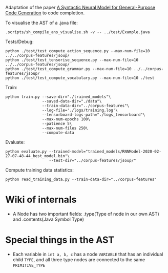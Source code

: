 Adaptation of the paper [A Syntactic Neural Model for General-Purpose Code Generation](https://arxiv.org/abs/1704.01696) to code completion.

To visualise the AST of a .java file:
```
.scripts/sh_compile_ans_visualise.sh -v -- ../test/Example.java
```

Tests/Debug:
```
python ./test/test_compute_action_sequence.py --max-num-file=10 ../../corpus-features/jsoup/
python ./test/test_tensorise_sequence.py --max-num-file=10 ../../corpus-features/jsoup/
python ./test/test_compute_grammar.py --max-num-file=10 ../../corpus-features/jsoup/
python ./test/test_compute_vocabulary.py --max-num-file=10 ./test
```

Train:
```
python train.py --save-dir="./trained_models"\
                --saved-data-dir="./data"\
                --train-data-dir="../corpus-features"\
                --log-file='./logs/training.log'\
                --tensorboard-logs-path="./logs_tensorboard"\
                --max-num-epochs 100\
                --patience 5\
                --max-num-files 250\
                --compute-data
```

Evaluate:
```
python evaluate.py --trained-model="trained_models/RNNModel-2020-02-27-07-48-44_best_model.bin"\
                   --test-dir="../corpus-features/jsoup/"
```

Compute training data statistics:
```
python read_training_data.py --train-data-dir="../corpus-features"
```



# Wiki of internals
- A Node has two important fields: .type(Type of node in our own AST) and .contents(Java Symbol Type)  

# Special things in the AST
- Each variable in `int a, b, c` has a node `VARIABLE` that has an individual child `TYPE`, and all three type nodes are connected to the same `PRIMITIVE_TYPE` 